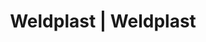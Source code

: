 ---
Link: "file:/Users/vinayakpatel/Downloads/www.weldplast.cz/eshop_products_compare/add/eshop-products-variant417"
product_name: "null"
product_id: "null"
title: "Weldplast | Weldplast"
product_desc: ""
product_specs: ""
product_downloads: ""
href: ""
accessories: ""
similar_products: ""
---